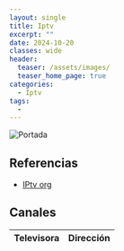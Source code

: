 ```yaml
---
layout: single
title: Iptv
excerpt: ""
date: 2024-10-20
classes: wide
header:
  teaser: /assets/images/
  teaser_home_page: true
categories:
  - Iptv
tags:
  - 
---
```


![Portada](/assets/images/)

## Referencias
- [IPtv org](https://iptv-org.github.io/)


## Canales
| Televisora              | Dirección                                                      |
|-------------------------|----------------------------------------------------------------|
